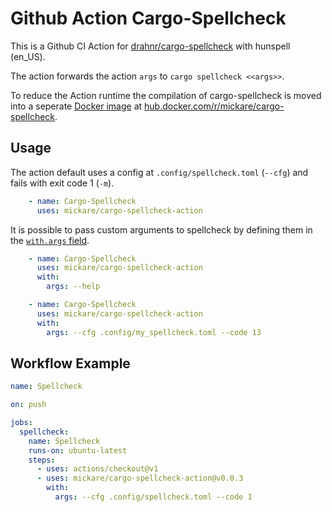 # Github Action Cargo-Spellcheck

This is a Github CI Action for [drahnr/cargo-spellcheck](https://github.com/drahnr/cargo-spellcheck) with hunspell (en_US).

The action forwards the action `args` to `cargo spellcheck <<args>>`.

To reduce the Action runtime the compilation of cargo-spellcheck is moved into a seperate [Docker image](https://github.com/mickare/cargo-spellcheck-image) at [hub.docker.com/r/mickare/cargo-spellcheck](https://hub.docker.com/r/mickare/cargo-spellcheck).

## Usage

The action default uses a config at `.config/spellcheck.toml` (`--cfg`) and fails with exit code 1 (`-m`).
```yml
    - name: Cargo-Spellcheck
      uses: mickare/cargo-spellcheck-action
```

It is possible to pass custom arguments to spellcheck by defining them in the [`with.args` field](https://docs.github.com/en/actions/reference/workflow-syntax-for-github-actions#jobsjob_idstepswithargs).


```yml
    - name: Cargo-Spellcheck
      uses: mickare/cargo-spellcheck-action
      with:
        args: --help
```

```yml
    - name: Cargo-Spellcheck
      uses: mickare/cargo-spellcheck-action
      with:
        args: --cfg .config/my_spellcheck.toml --code 13
```

## Workflow Example
```yml
name: Spellcheck

on: push

jobs:
  spellcheck:
    name: Spellcheck
    runs-on: ubuntu-latest
    steps:
      - uses: actions/checkout@v1
      - uses: mickare/cargo-spellcheck-action@v0.0.3
        with:
          args: --cfg .config/spellcheck.toml --code 1

```